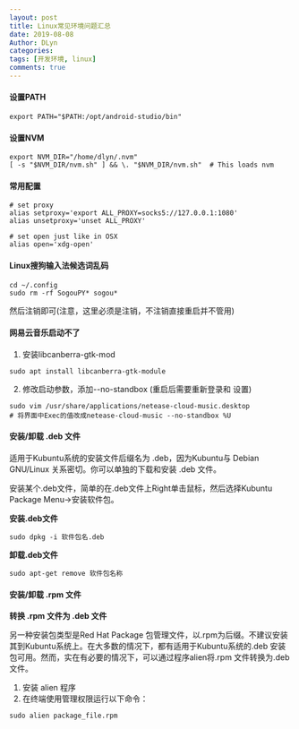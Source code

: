 ```yaml
---
layout: post
title: Linux常见环境问题汇总
date: 2019-08-08
Author: DLyn
categories: 
tags: [开发环境, linux]
comments: true
---
```


#### 设置PATH
```
export PATH="$PATH:/opt/android-studio/bin"
```
#### 设置NVM
```
export NVM_DIR="/home/dlyn/.nvm"
[ -s "$NVM_DIR/nvm.sh" ] && \. "$NVM_DIR/nvm.sh"  # This loads nvm
```
#### 常用配置
```
# set proxy
alias setproxy='export ALL_PROXY=socks5://127.0.0.1:1080'
alias unsetproxy='unset ALL_PROXY'

# set open just like in OSX
alias open='xdg-open'
```
#### Linux搜狗输入法候选词乱码

```
cd ~/.config
sudo rm -rf SogouPY* sogou*
```
然后注销即可(注意，这里必须是注销，不注销直接重启并不管用)

#### 网易云音乐启动不了
1. 安装libcanberra-gtk-mod

```
sudo apt install libcanberra-gtk-module
```
2. 修改启动参数，添加--no-standbox (重启后需要重新登录和   设置)

```
sudo vim /usr/share/applications/netease-cloud-music.desktop
# 将界面中Exec的值改成netease-cloud-music --no-standbox %U
```

#### 安装/卸载 .deb 文件
适用于Kubuntu系统的安装文件后缀名为 .deb，因为Kubuntu与 Debian GNU/Linux 关系密切。你可以单独的下载和安装 .deb 文件。

安装某个.deb文件，简单的在.deb文件上Right单击鼠标，然后选择Kubuntu Package Menu->安装软件包。

**安装.deb文件**
```
sudo dpkg -i 软件包名.deb
```
**卸载.deb文件**
```
sudo apt-get remove 软件包名称
```

#### 安装/卸载 .rpm 文件
**转换 .rpm 文件为 .deb 文件**

另一种安装包类型是Red Hat Package 包管理文件，以.rpm为后缀。不建议安装其到Kubuntu系统上。在大多数的情况下，都有适用于Kubuntu系统的.deb 安装包可用。然而，实在有必要的情况下，可以通过程序alien将.rpm 文件转换为.deb 文件。

1. 安装 alien 程序
2. 在终端使用管理权限运行以下命令：

```
sudo alien package_file.rpm
```
